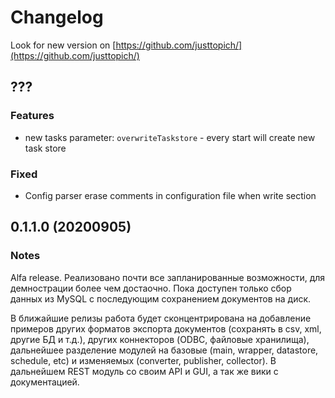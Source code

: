 # Changelog

Look for new version on [https://github.com/justtopich/](https://github.com/justtopich/)



## ???

### Features

* new tasks parameter: `overwriteTaskstore` - every start will create new task store

### Fixed

* Config parser erase comments in configuration file when write section



## 0.1.1.0 (20200905)

### Notes

Alfa release. Реализовано почти все запланированные возможности, для демнострации более чем достаочно. Пока доступен только сбор данных из MySQL с последующим сохранением документов на диск.

В ближайшие релизы работа будет сконцентрирована на добавление примеров других форматов экспорта документов (сохранять в csv, xml, другие БД и т.д.), других коннекторов (ODBC, файловые хранилища), дальнейшее разделение модулей на базовые (main, wrapper, datastore, schedule, etc) и изменяемых (converter, publisher, collector). В дальнейшем REST модуль со своим API и GUI, а так же вики с документацией.

